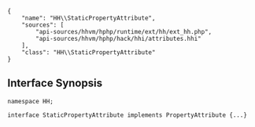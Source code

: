 ``` yamlmeta
{
    "name": "HH\\StaticPropertyAttribute",
    "sources": [
        "api-sources/hhvm/hphp/runtime/ext/hh/ext_hh.php",
        "api-sources/hhvm/hphp/hack/hhi/attributes.hhi"
    ],
    "class": "HH\\StaticPropertyAttribute"
}
```




## Interface Synopsis




``` Hack
namespace HH;

interface StaticPropertyAttribute implements PropertyAttribute {...}
```



<!-- HHAPIDOC -->

